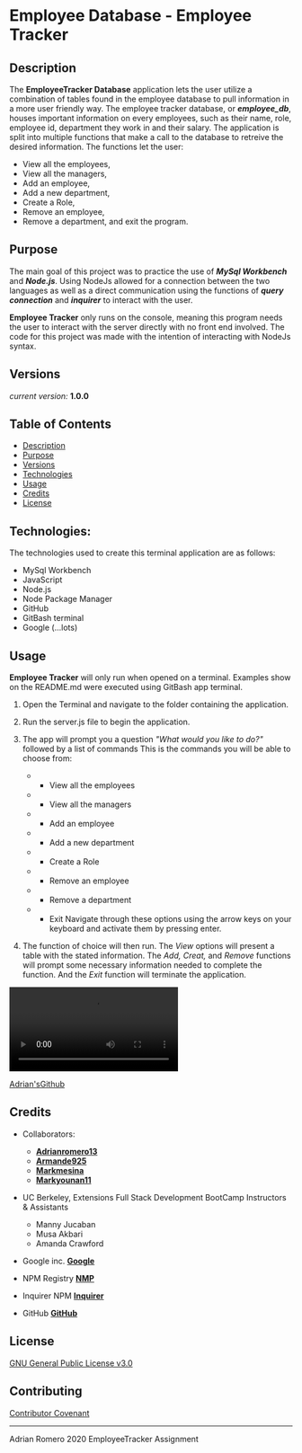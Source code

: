 # Employee Database - Employee Tracker

## Description

The **EmployeeTracker Database** application lets the user utilize a combination of tables found in the employee database to pull information in a more user friendly way. The employee tracker database, or ***employee_db***, houses important information on every employees, such as their name, role, employee id, department they work in and their salary. The application is split into multiple functions that make a call to the database to retreive the desired information. The functions let the user:
-   View all the employees,
-   View all the managers,
-   Add an employee,
-   Add a new department,
-   Create a Role,
-   Remove an employee,
-   Remove a department,
and exit the program.

## Purpose

The main goal of this project was to practice the use of ***MySql Workbench*** and ***Node.js***. Using NodeJs allowed for a connection between the two languages as well as a direct communication using the functions of ***query connection*** and ***inquirer*** to interact with the user.

**Employee Tracker** only runs on the console, meaning this program needs the user to interact with the server directly with no front end involved.
The code for this project was made with the intention of interacting with NodeJs syntax.

## Versions

_current version:_ **1.0.0**


## Table of Contents

* [Description](#description)
* [Purpose](#purpose)
* [Versions](#versions)
* [Technologies](#technologies)
* [Usage](#usage)
* [Credits](#credits)
* [License](#license)


## Technologies:

The technologies used to create this terminal application are as follows:
- MySql Workbench
- JavaScript
- Node.js
- Node Package Manager
- GitHub
- GitBash terminal
- Google (...lots)

## Usage 

**Employee Tracker** will only run when opened on a terminal.
Examples show on the README.md were executed using GitBash app terminal.

1. Open the Terminal and navigate to the folder containing the application.

2. Run the server.js file to begin the application.

3. The app will prompt you a question _"What would you like to do?"_ followed by a list of commands
    This is the commands you will be able to choose from:
   -   * View all the employees
   -   * View all the managers
   -   * Add an employee
   -   * Add a new department
   -   * Create a Role
   -   * Remove an employee
   -   * Remove a department
   -   * Exit
    Navigate through these options using the arrow keys on your keyboard and activate them by pressing enter.

4. The function of choice will then run. The _View_ options will present a table with the stated information. The _Add, Creat,_ and _Remove_ functions will prompt some necessary information needed to complete the function. And the _Exit_ function will terminate the application.


<!-- Left off right here -->

![EmployeeTrackerDemo](./assets/EmployeeTrackerDemo.mp4 "EmployeeTracker Demo")


[Adrian'sGithub](https://github.com/adrianromero13)




## Credits

* Collaborators:    
    - **[Adrianromero13](http://github.com/adrianromero13)**
    - **[Armande925](http://github.com/armande925)**
    - **[Markmesina](https://github.com/markmesina)**
    - **[Markyounan11](https://github.com/markyounan11)**

* UC Berkeley, Extensions Full Stack Development BootCamp Instructors & Assistants
    - Manny Jucaban
    - Musa Akbari
    - Amanda Crawford

* Google inc.           **[Google](https://www.google.com)**
* NPM Registry          **[NMP](https://docs.npmjs.com/)**
* Inquirer NPM          **[Inquirer](https://www.npmjs.com/package/inquirer)**
* GitHub                **[GitHub](https://github.com/)**
    
    



## License

[GNU General Public License v3.0](./LICENSE.txt)




## Contributing


[Contributor Covenant](https://www.contributor-covenant.org/)


---
Adrian Romero 2020 EmployeeTracker Assignment

